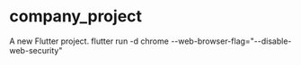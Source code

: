 # company_project

A new Flutter project.
flutter run -d chrome --web-browser-flag="--disable-web-security"